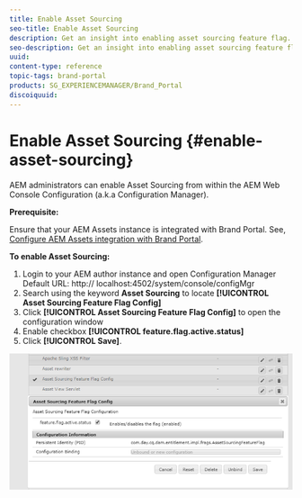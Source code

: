 ```yaml
---
title: Enable Asset Sourcing
seo-title: Enable Asset Sourcing
description: Get an insight into enabling asset sourcing feature flag.
seo-description: Get an insight into enabling asset sourcing feature flag.
uuid: 
content-type: reference
topic-tags: brand-portal
products: SG_EXPERIENCEMANAGER/Brand_Portal
discoiquuid: 
---
```


# Enable Asset Sourcing {#enable-asset-sourcing}

AEM administrators can enable Asset Sourcing from within the AEM Web Console Configuration (a.k.a Configuration Manager).

**Prerequisite:**

Ensure that your AEM Assets instance is integrated with Brand Portal. See, [Configure AEM Assets integration with Brand Portal](https://helpx.adobe.com/experience-manager/6-5/assets/using/brand-portal-configuring-integration.html).

**To enable Asset Sourcing:**
1. Login to your AEM author instance and open Configuration Manager
Default URL: http:// localhost:4502/system/console/configMgr
1. Search using the keyword **Asset Sourcing** to locate **[!UICONTROL Asset Sourcing Feature Flag Config]**
1. Click **[!UICONTROL Asset Sourcing Feature Flag Config]** to open the configuration window
1. Enable checkbox **[!UICONTROL feature.flag.active.status]**
1. Click **[!UICONTROL Save]**.

![](assets/enable-asset-sourcing.png)
